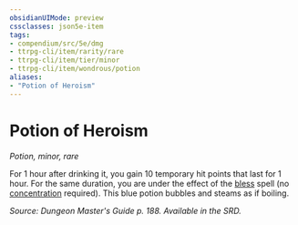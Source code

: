 ```yaml
---
obsidianUIMode: preview
cssclasses: json5e-item
tags:
- compendium/src/5e/dmg
- ttrpg-cli/item/rarity/rare
- ttrpg-cli/item/tier/minor
- ttrpg-cli/item/wondrous/potion
aliases: 
- "Potion of Heroism"
---
```

# Potion of Heroism
*Potion, minor, rare*  


For 1 hour after drinking it, you gain 10 temporary hit points that last for 1 hour. For the same duration, you are under the effect of the [bless](/3-Mechanics/CLI/spells/bless.md) spell (no [concentration](/3-Mechanics/CLI/rules/conditions.md#concentration) required). This blue potion bubbles and steams as if boiling.

*Source: Dungeon Master's Guide p. 188. Available in the SRD.*